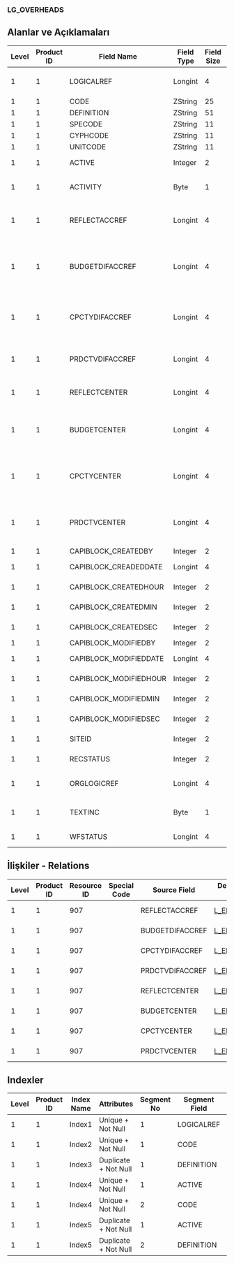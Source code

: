 ### LG_OVERHEADS

## Alanlar ve Açıklamaları

**Level**|**Product ID**|**Field Name**|**Field Type**|**Field Size**|**Field Offset**|**Türkçe Açıklama**|**Expression**
-----|-----|-----|-----|-----|-----|-----|-----
1|1|LOGICALREF|Longint|4|0|Genel gider (çıkış) kartı log. Ref.|OverHead(OutGoings) Card Logical Reference
1|1|CODE|ZString|25|4|Kod|Code
1|1|DEFINITION|ZString|51|29|Açıklama|Description
1|1|SPECODE|ZString|11|80|Özel Kod|Aux. Code
1|1|CYPHCODE|ZString|11|91|Yetki Kodu|Auth. Code
1|1|UNITCODE|ZString|11|102|Birim kodu|Unit Code
1|1|ACTIVE|Integer|2|113|Kullanım durumu|Usage Status
1|1|ACTIVITY|Byte|1|115|Genel Gider Türü Aktivitesi|Is Overhead Type Activity
1|1|REFLECTACCREF|Longint|4|116|Yansıtılan Genel Muhasebe Hesabı Ref.|Reflected General Ledger Account Reference
1|1|BUDGETDIFACCREF|Longint|4|120|Bütçe Farkları Genel Muhasebe Hesabı Referansı|Budget Differences General Ledger Account Reference
1|1|CPCTYDIFACCREF|Longint|4|124|Kapasite Farkı Muhasebe Hesabı Referansı|Capacity Differences General Ledger Account Reference
1|1|PRDCTVDIFACCREF|Longint|4|128|Verimlilik Farkı Muhasebe Hesabı Ref.|Productivity Differences General Ledger Account Reference
1|1|REFLECTCENTER|Longint|4|132|Yansıtma masraf merkezi ref.|Reflection Overhead Pool Reference
1|1|BUDGETCENTER|Longint|4|136|Bütçe Farkları Masraf Merkezi Referansı|Budget Differences Overhead Pool Reference
1|1|CPCTYCENTER|Longint|4|140|Kapasite Farkı Masraf Merkezi Referansı|Capacity Differences Overhead Pool Reference
1|1|PRDCTVCENTER|Longint|4|144|Verimlilik Farkı Masraf Merkezi Ref.|Productivity Differences Overhead Pool Reference
1|1|CAPIBLOCK_CREATEDBY|Integer|2|148|Oluşturan|Created By
1|1|CAPIBLOCK_CREADEDDATE|Longint|4|150|Oluşturulma Tarihi|Created Date
1|1|CAPIBLOCK_CREATEDHOUR|Integer|2|154|Oluşturulma Saati|Created Hour
1|1|CAPIBLOCK_CREATEDMIN|Integer|2|156|Oluşturulma Dakikası|Created Minute
1|1|CAPIBLOCK_CREATEDSEC|Integer|2|158|Oluşturulma Saniyesi|Created Second
1|1|CAPIBLOCK_MODIFIEDBY|Integer|2|160|Değiştiren|Modified By
1|1|CAPIBLOCK_MODIFIEDDATE|Longint|4|162|Değiştirilme Tarihi|Modified Date
1|1|CAPIBLOCK_MODIFIEDHOUR|Integer|2|166|Değiştirilme Saati|Modified Hour
1|1|CAPIBLOCK_MODIFIEDMIN|Integer|2|168|Değiştirilme Dakikası|Modified Minute
1|1|CAPIBLOCK_MODIFIEDSEC|Integer|2|170|Değiştirilme Saniyesi|Modified Second
1|1|SITEID|Integer|2|172|Veri Merkezi|Data Processing Site
1|1|RECSTATUS|Integer|2|174|Kayıt Durumu|Record Status
1|1|ORGLOGICREF|Longint|4|176|Orijinal Kayıt Log. Ref.|Original Record Logical Reference
1|1|TEXTINC|Byte|1|180|Ayrıntılı Açıklama İçerir|Contains Detail Description
1|1|WFSTATUS|Longint|4|181|Kullanımda Değil|NOT IN USE

## İlişkiler - Relations

**Level**|**Product ID**|**Resource ID**|**Special Code**|**Source Field**|**Destination Table**|**Destination Field**|**Relation Type**|**Extra Condition**
-----|-----|-----|-----|-----|-----|-----|-----|-----
1|1|907||REFLECTACCREF|[L_EMUHACC](../LG_EMUHACC "L_EMUHACC")|LOGICALREF|one-to-one|
1|1|907||BUDGETDIFACCREF|[L_EMUHACC](../LG_EMUHACC "L_EMUHACC")|LOGICALREF|one-to-one|
1|1|907||CPCTYDIFACCREF|[L_EMUHACC](../LG_EMUHACC "L_EMUHACC")|LOGICALREF|one-to-one|
1|1|907||PRDCTVDIFACCREF|[L_EMUHACC](../LG_EMUHACC "L_EMUHACC")|LOGICALREF|one-to-one|
1|1|907||REFLECTCENTER|[L_EMCENTER](../LG_EMCENTER "L_EMCENTER")|LOGICALREF|one-to-one|
1|1|907||BUDGETCENTER|[L_EMCENTER](../LG_EMCENTER "L_EMCENTER")|LOGICALREF|one-to-one|
1|1|907||CPCTYCENTER|[L_EMCENTER](../LG_EMCENTER "L_EMCENTER")|LOGICALREF|one-to-one|
1|1|907||PRDCTVCENTER|[L_EMCENTER](../LG_EMCENTER "L_EMCENTER")|LOGICALREF|one-to-one|

## Indexler

**Level**|**Product ID**|**Index Name**|**Attributes**|**Segment No**|**Segment Field**|**Sense**
-----|-----|-----|-----|-----|-----|-----
1|1|Index1|Unique + Not Null|1|LOGICALREF|Ascending
1|1|Index2|Unique + Not Null|1|CODE|Ascending
1|1|Index3|Duplicate + Not Null|1|DEFINITION|Ascending
1|1|Index4|Unique + Not Null|1|ACTIVE|Ascending
1|1|Index4|Unique + Not Null|2|CODE|Ascending
1|1|Index5|Duplicate + Not Null|1|ACTIVE|Ascending
1|1|Index5|Duplicate + Not Null|2|DEFINITION|Ascending
